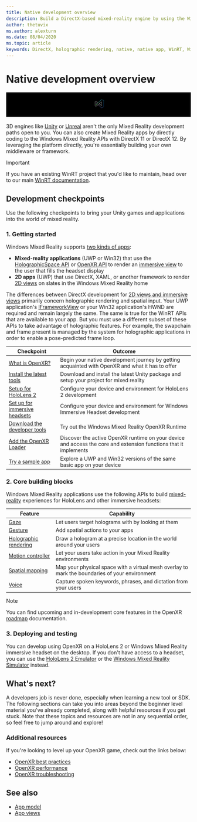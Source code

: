 ```yaml
---
title: Native development overview 
description: Build a DirectX-based mixed-reality engine by using the Windows Mixed Reality APIs directly.
author: thetuvix
ms.author: alexturn
ms.date: 08/04/2020
ms.topic: article
keywords: DirectX, holographic rendering, native, native app, WinRT, WinRT app, platform APIs, custom engine, middleware
---
```


# Native development overview

![Native banner logo](../images/native_logo_banner.png)

3D engines like [Unity](../unity/unity-development-overview.md) or [Unreal](../unreal/unreal-development-overview.md) aren't the only Mixed Reality development paths open to you. You can also create Mixed Reality apps by directly coding to the Windows Mixed Reality APIs with DirectX 11 or DirectX 12. By leveraging the platform directly, you're essentially building your own middleware or framework. 

> [!IMPORTANT]
> If you have an existing WinRT project that you'd like to maintain, head over to our main [WinRT documentation](creating-a-holographic-directx-project.md). 

## Development checkpoints

Use the following checkpoints to bring your Unity games and applications into the world of mixed reality.

### 1. Getting started

Windows Mixed Reality supports [two kinds of apps](../../design/app-views.md):
* **Mixed-reality applications** (UWP or Win32) that use the [HolographicSpace API](getting-a-holographicspace.md) or [OpenXR API](openxr.md) to render an [immersive view](../../design/app-views.md) to the user that fills the headset display
* **2D apps** (UWP) that use DirectX, XAML, or another framework to render [2D views](../../design/app-views.md#2d-views) on slates in the Windows Mixed Reality home

The differences between DirectX development for [2D views and immersive views](../../design/app-views.md) primarily concern holographic rendering and spatial input. Your UWP application's [IFrameworkView](https://msdn.microsoft.com/library/windows/apps/windows.applicationmodel.core.iframeworkview.aspx) or your Win32 application's HWND are required and remain largely the same. The same is true for the WinRT APIs that are available to your app. But you must use a different subset of these APIs to take advantage of holographic features. For example, the swapchain and frame present is managed by the system for holographic applications in order to enable a pose-predicted frame loop.

|  Checkpoint  |  Outcome  |
| --- | --- |
| [What is OpenXR?](openxr.md) | Begin your native development journey by getting acquainted with OpenXR and what it has to offer |
| [Install the latest tools](../install-the-tools.md) | Download and install the latest Unity package and setup your project for mixed reality |
| [Setup for HoloLens 2](openxr-getting-started.md#getting-started-with-openxr-for-hololens-2) | Configure your device and environment for HoloLens 2 development |
| [Set up for immersive headsets](openxr-getting-started.md#getting-started-with-openxr-for-windows-mixed-reality-headsets) | Configure your device and environment for Windows Immersive Headset development |
| [Download the developer tools](openxr-getting-started.md#getting-the-windows-mixed-reality-openxr-developer-tools) | Try out the Windows Mixed Reality OpenXR Runtime |
| [Add the OpenXR Loader](openxr-getting-started.md#integrate-the-openxr-loader-into-a-project) | Discover the active OpenXR runtime on your device and access the core and extension functions that it implements |
| [Try a sample app](openxr-getting-started.md#building-a-sample-openxr-app) | Explore a UWP and Win32 versions of the same basic app on your device |

### 2. Core building blocks

Windows Mixed Reality applications use the following APIs to build [mixed-reality](../../out-of-scope/mixed-reality.md) experiences for HoloLens and other immersive headsets:

|  Feature  |  Capability  |
| --- | --- |
| [Gaze](../../design/gaze-and-commit.md) | Let users target holograms with by looking at them |
| [Gesture](../../design/gaze-and-commit.md#composite-gestures) | Add spatial actions to your apps |
| [Holographic rendering](../../design/rendering.md) | Draw a hologram at a precise location in the world around your users |
| [Motion controller](../../design/motion-controllers.md) | Let your users take action in your Mixed Reality environments |
| [Spatial mapping](../../design/spatial-mapping.md) | Map your physical space with a virtual mesh overlay to mark the boundaries of your environment |
| [Voice](../../design/voice-input.md) | Capture spoken keywords, phrases, and dictation from your users |
 
> [!NOTE]
> You can find upcoming and in-development core features in the OpenXR [roadmap](openxr.md#roadmap) documentation.

### 3. Deploying and testing

You can develop using OpenXR on a HoloLens 2 or Windows Mixed Reality immersive headset on the desktop.  If you don't have access to a headset, you can use the [HoloLens 2 Emulator](../platform-capabilities-and-apis/using-the-hololens-emulator.md) or the [Windows Mixed Reality Simulator](../platform-capabilities-and-apis/using-the-windows-mixed-reality-simulator.md) instead.

## What's next?

A developers job is never done, especially when learning a new tool or SDK. The following sections can take you into areas beyond the beginner level material you've already completed, along with helpful resources if you get stuck. Note that these topics and resources are not in any sequential order, so feel free to jump around and explore!

### Additional resources

If you're looking to level up your OpenXR game, check out the links below:

* [OpenXR best practices](openxr-best-practices.md)
* [OpenXR performance](openxr-performance.md)
* [OpenXR troubleshooting](openxr-troubleshooting.md)

## See also
* [App model](../../design/app-model.md)
* [App views](../../design/app-views.md)
